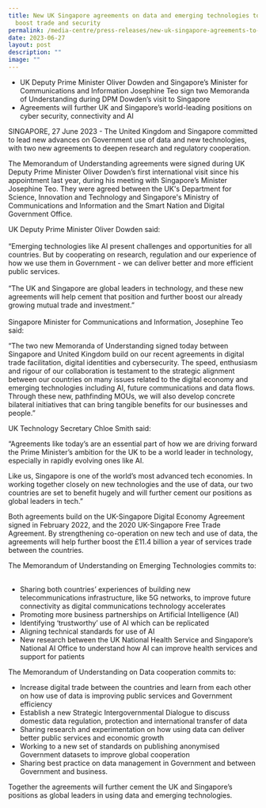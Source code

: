 ```yaml
---
title: New UK Singapore agreements on data and emerging technologies to help
  boost trade and security
permalink: /media-centre/press-releases/new-uk-singapore-agreements-to-help-boost-trade-and-security/
date: 2023-06-27
layout: post
description: ""
image: ""
---
```

* UK Deputy Prime Minister Oliver Dowden and Singapore’s Minister for Communications and Information Josephine Teo sign two Memoranda of Understanding during DPM Dowden’s visit to Singapore  
* Agreements will further UK and Singapore’s world-leading positions on cyber security, connectivity and AI  

SINGAPORE, 27 June 2023 - The United Kingdom and Singapore committed to lead new advances on Government use of data and new technologies, with two new agreements to deepen research and regulatory cooperation.  

The Memorandum of Understanding agreements were signed during UK Deputy Prime Minister Oliver Dowden’s first international visit since his appointment last year, during his meeting with Singapore’s Minister Josephine Teo. They were agreed between the UK's Department for Science, Innovation and Technology and Singapore's Ministry of Communications and Information and the Smart Nation and Digital Government Office.   

UK Deputy Prime Minister Oliver Dowden said:  
   
“Emerging technologies like AI present challenges and opportunities for all countries. But by cooperating on research, regulation and our experience of how we use them in Government - we can deliver better and more efficient public services.  
   
“The UK and Singapore are global leaders in technology, and these new agreements will help cement that position and further boost our already growing mutual trade and investment.”  
   
Singapore Minister for Communications and Information, Josephine Teo said:  
  
“The two new Memoranda of Understanding signed today between Singapore and United Kingdom build on our recent agreements in digital trade facilitation, digital identities and cybersecurity. The speed, enthusiasm and rigour of our collaboration is testament to the strategic alignment between our countries on many issues related to the digital economy and emerging technologies including AI, future communications and data flows. Through these new, pathfinding MOUs, we will also develop concrete bilateral initiatives that can bring tangible benefits for our businesses and people.”    
  
UK Technology Secretary Chloe Smith said:  
  
“Agreements like today’s are an essential part of how we are driving forward the Prime Minister’s ambition for the UK to be a world leader in technology, especially in rapidly evolving ones like AI.  
  
Like us, Singapore is one of the world’s most advanced tech economies. In working together closely on new technologies and the use of data, our two countries are set to benefit hugely and will further cement our positions as global leaders in tech.”  

Both agreements build on the UK-Singapore Digital Economy Agreement signed in February 2022, and the 2020 UK-Singapore Free Trade Agreement. By strengthening co-operation on new tech and use of data, the agreements will help further boost the £11.4 billion a year of services trade between the countries.  

The Memorandum of Understanding on Emerging Technologies commits to:  
   
* Sharing both countries’ experiences of building new telecommunications infrastructure, like 5G networks, to improve future connectivity as digital communications technology accelerates  
* Promoting more business partnerships on Artificial Intelligence (AI)  
* Identifying ‘trustworthy’ use of AI which can be replicated  
* Aligning technical standards for use of AI  
* New research between the UK National Health Service and Singapore’s National AI Office to understand how AI can improve health services and support for patients  

The Memorandum of Understanding on Data cooperation commits to:
* Increase digital trade between the countries and learn from each other on how use of data is improving public services and Government efficiency  
* Establish a new Strategic Intergovernmental Dialogue to discuss domestic data regulation, protection and international transfer of data  
* Sharing research and experimentation on how using data can deliver better public services and economic growth  
* Working to a new set of standards on publishing anonymised Government datasets to improve global cooperation  
* Sharing best practice on data management in Government and between Government and business.  

Together the agreements will further cement the UK and Singapore’s positions as global leaders in using data and emerging technologies.